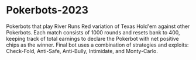 # Pokerbots-2023
Pokerbots that play River Runs Red variation of Texas Hold'em against other Pokerbots. Each match consists of 1000 rounds and resets bank to 400, keeping track of total earnings to declare the Pokerbot with net positive chips as the winner. Final bot uses a combination of strategies and exploits: Check-Fold, Anti-Safe, Anti-Bully, Intimidate, and Monty-Carlo.
